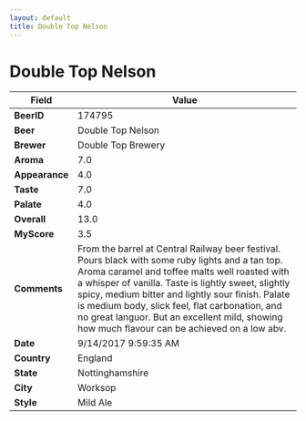 ```yaml
---
layout: default
title: Double Top Nelson
---
```


# Double Top Nelson

| Field         | Value     |
|---------------|-----------|
| **BeerID** | 174795 |
| **Beer** | Double Top Nelson |
| **Brewer** | Double Top Brewery |
| **Aroma** | 7.0 |
| **Appearance** | 4.0 |
| **Taste** | 7.0 |
| **Palate** | 4.0 |
| **Overall** | 13.0 |
| **MyScore** | 3.5 |
| **Comments** | From the barrel at Central Railway beer festival. Pours black with some ruby lights and a tan top. Aroma caramel and toffee malts well roasted with a whisper of vanilla. Taste is lightly sweet, slightly spicy, medium bitter and lightly sour finish. Palate is medium body, slick feel, flat carbonation, and no great languor. But an excellent mild, showing how much flavour can be achieved on a low abv. |
| **Date** | 9/14/2017 9:59:35 AM |
| **Country** | England |
| **State** | Nottinghamshire |
| **City** | Worksop |
| **Style** | Mild Ale |
